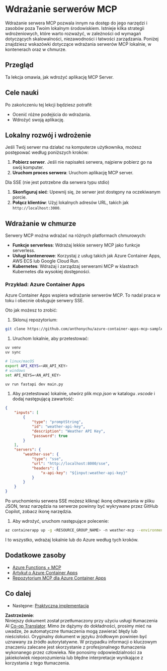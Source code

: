 <!--
CO_OP_TRANSLATOR_METADATA:
{
  "original_hash": "1d9dc83260576b76f272d330ed93c51f",
  "translation_date": "2025-07-13T22:08:30+00:00",
  "source_file": "03-GettingStarted/09-deployment/README.md",
  "language_code": "pl"
}
-->
# Wdrażanie serwerów MCP

Wdrażanie serwera MCP pozwala innym na dostęp do jego narzędzi i zasobów poza Twoim lokalnym środowiskiem. Istnieje kilka strategii wdrożeniowych, które warto rozważyć, w zależności od wymagań dotyczących skalowalności, niezawodności i łatwości zarządzania. Poniżej znajdziesz wskazówki dotyczące wdrażania serwerów MCP lokalnie, w kontenerach oraz w chmurze.

## Przegląd

Ta lekcja omawia, jak wdrożyć aplikację MCP Server.

## Cele nauki

Po zakończeniu tej lekcji będziesz potrafił:

- Ocenić różne podejścia do wdrażania.
- Wdrożyć swoją aplikację.

## Lokalny rozwój i wdrożenie

Jeśli Twój serwer ma działać na komputerze użytkownika, możesz postępować według poniższych kroków:

1. **Pobierz serwer**. Jeśli nie napisałeś serwera, najpierw pobierz go na swój komputer.  
1. **Uruchom proces serwera**: Uruchom aplikację MCP server.

Dla SSE (nie jest potrzebne dla serwera typu stdio)

1. **Skonfiguruj sieć**: Upewnij się, że serwer jest dostępny na oczekiwanym porcie.  
1. **Połącz klientów**: Użyj lokalnych adresów URL, takich jak `http://localhost:3000`.

## Wdrażanie w chmurze

Serwery MCP można wdrażać na różnych platformach chmurowych:

- **Funkcje serverless**: Wdrażaj lekkie serwery MCP jako funkcje serverless.  
- **Usługi kontenerowe**: Korzystaj z usług takich jak Azure Container Apps, AWS ECS lub Google Cloud Run.  
- **Kubernetes**: Wdrażaj i zarządzaj serwerami MCP w klastrach Kubernetes dla wysokiej dostępności.

### Przykład: Azure Container Apps

Azure Container Apps wspiera wdrażanie serwerów MCP. To nadal praca w toku i obecnie obsługuje serwery SSE.

Oto jak możesz to zrobić:

1. Sklonuj repozytorium:

  ```sh
  git clone https://github.com/anthonychu/azure-container-apps-mcp-sample.git
  ```

1. Uruchom lokalnie, aby przetestować:

  ```sh
  uv venv
  uv sync

  # linux/macOS
  export API_KEYS=<AN_API_KEY>
  # windows
  set API_KEYS=<AN_API_KEY>

  uv run fastapi dev main.py
  ```

1. Aby przetestować lokalnie, utwórz plik *mcp.json* w katalogu *.vscode* i dodaj następującą zawartość:

  ```json
  {
      "inputs": [
          {
              "type": "promptString",
              "id": "weather-api-key",
              "description": "Weather API Key",
              "password": true
          }
      ],
      "servers": {
          "weather-sse": {
              "type": "sse",
              "url": "http://localhost:8000/sse",
              "headers": {
                  "x-api-key": "${input:weather-api-key}"
              }
          }
      }
  }
  ```

  Po uruchomieniu serwera SSE możesz kliknąć ikonę odtwarzania w pliku JSON, teraz narzędzia na serwerze powinny być wykrywane przez GitHub Copilot, zobacz ikonę narzędzia.

1. Aby wdrożyć, uruchom następujące polecenie:

  ```sh
  az containerapp up -g <RESOURCE_GROUP_NAME> -n weather-mcp --environment mcp -l westus --env-vars API_KEYS=<AN_API_KEY> --source .
  ```

I to wszystko, wdrażaj lokalnie lub do Azure według tych kroków.

## Dodatkowe zasoby

- [Azure Functions + MCP](https://learn.microsoft.com/en-us/samples/azure-samples/remote-mcp-functions-dotnet/remote-mcp-functions-dotnet/)  
- [Artykuł o Azure Container Apps](https://techcommunity.microsoft.com/blog/appsonazureblog/host-remote-mcp-servers-in-azure-container-apps/4403550)  
- [Repozytorium MCP dla Azure Container Apps](https://github.com/anthonychu/azure-container-apps-mcp-sample)  

## Co dalej

- Następne: [Praktyczna implementacja](../../04-PracticalImplementation/README.md)

**Zastrzeżenie**:  
Niniejszy dokument został przetłumaczony przy użyciu usługi tłumaczenia AI [Co-op Translator](https://github.com/Azure/co-op-translator). Mimo że dążymy do dokładności, prosimy mieć na uwadze, że automatyczne tłumaczenia mogą zawierać błędy lub nieścisłości. Oryginalny dokument w języku źródłowym powinien być uznawany za źródło autorytatywne. W przypadku informacji o kluczowym znaczeniu zalecane jest skorzystanie z profesjonalnego tłumaczenia wykonanego przez człowieka. Nie ponosimy odpowiedzialności za jakiekolwiek nieporozumienia lub błędne interpretacje wynikające z korzystania z tego tłumaczenia.